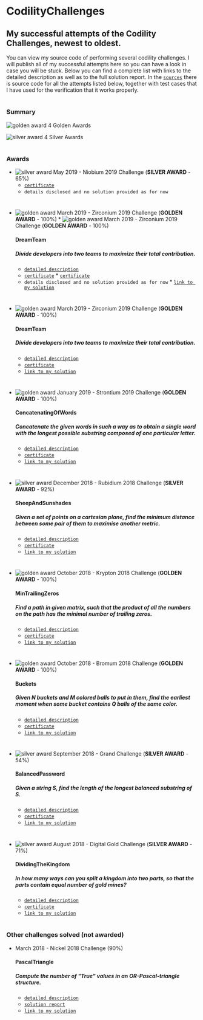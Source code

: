 [golden_url]: https://img.icons8.com/office/16/000000/trophy.png "Golden Award Pic"
[silver_url]: https://img.icons8.com/ultraviolet/16/000000/trophy.png "Silver Award Pic"
# CodilityChallenges

## My successful attempts of the Codility Challenges, newest to oldest.

You can view my source code of performing several codility challenges. I will publish all of my successful attempts
here so you can have a look in case you will be stuck. Below you can find a complete list with links to the
detailed description as well as to the full solution report. In the [`sources`](/src/com/PJ/) there is source
code for all the attempts listed below, together with test cases that I have used for the verification that
it works properly.

#

### Summary
![golden award][golden_url] 4 Golden Awards

![silver award][silver_url] 4 Silver Awards 

#

### Awards

* ![silver award][silver_url] May 2019 - Niobium 2019 Challenge (**SILVER AWARD** - 65%)
  * [`certificate`](https://app.codility.com/cert/view/certAZ4ETN-2AN4SBTDPV3WE3ZC/)
  * `details disclosed and no solution provided as for now`
#

* ![golden award][golden_url] March 2019 - Zirconium 2019 Challenge (**GOLDEN AWARD** - 100%)	* ![golden award][golden_url] March 2019 - Zirconium 2019 Challenge (**GOLDEN AWARD** - 100%)
  #### DreamTeam
  ##### Divide developers into two teams to maximize their total contribution.
  * [`detailed description`](https://app.codility.com/programmers/task/dream_team/)
  * [`certificate`](https://app.codility.com/cert/view/certMUJGEN-RYJ49DJMYJ3GRD54/)	  * [`certificate`](https://app.codility.com/cert/view/certMUJGEN-RYJ49DJMYJ3GRD54/)
  * `details disclosed and no solution provided as for now`	  * [`link to my solution`](/src/com/PJ/Challenge_2019_03_Zirconium2019.java)
#

* ![golden award][golden_url] March 2019 - Zirconium 2019 Challenge (**GOLDEN AWARD** - 100%)
  #### DreamTeam
  ##### Divide developers into two teams to maximize their total contribution.
  * [`detailed description`](https://app.codility.com/programmers/task/dream_team/)
  * [`certificate`](https://app.codility.com/cert/view/certMUJGEN-RYJ49DJMYJ3GRD54/)
  * [`link to my solution`](/src/com/PJ/Challenge_2019_03_Zirconium2019.java)
#

* ![golden award][golden_url] January 2019 - Strontium 2019 Challenge (**GOLDEN AWARD** - 100%)
  #### ConcatenatingOfWords
  ##### Concatenate the given words in such a way as to obtain a single word with the longest possible substring composed of one particular letter.
  * [`detailed description`](https://app.codility.com/programmers/task/concatenating_of_words/)
  * [`certificate`](https://app.codility.com/cert/view/certN2QEB7-EDK7U97DF47AF77P/)
  * [`link to my solution`](/src/com/PJ/Challenge_2019_01_Strontium2019.java)
#

* ![silver award][silver_url] December 2018 - Rubidium 2018 Challenge (**SILVER AWARD** - 92%)
  #### SheepAndSunshades
  ##### Given a set of points on a cartesian plane, find the minimum distance between some pair of them to maximise another metric.
  * [`detailed description`](https://app.codility.com/programmers/task/sheep_and_sunshades/)
  * [`certificate`](https://app.codility.com/cert/view/cert8GGX7N-TDD3XHT4HXG58JSP/)
  * [`link to my solution`](/src/com/PJ/Challenge_2018_12_Rubidium2018.java)
#

* ![golden award][golden_url] October 2018 - Krypton 2018 Challenge (**GOLDEN AWARD** - 100%)
  #### MinTrailingZeros
  ##### Find a path in given matrix, such that the product of all the numbers on the path has the minimal number of trailing zeros.
  * [`detailed description`](https://app.codility.com/programmers/task/min_trailing_zeros/)
  * [`certificate`](https://app.codility.com/cert/view/certFZ2AYK-9VYWANC47QQ3GPHZ/)
  * [`link to my solution`](/src/com/PJ/Challenge_2018_10_Krypton2018.java)
#

* ![golden award][golden_url] October 2018 - Bromum 2018 Challenge (**GOLDEN AWARD** - 100%)
  #### Buckets
  ##### Given N buckets and M colored balls to put in them, find the earliest moment when some bucket contains Q balls of the same color.
  * [`detailed description`](https://app.codility.com/programmers/task/buckets/)
  * [`certificate`](https://app.codility.com/cert/view/certYNN974-82D39BX25J9Q7Q84/)
  * [`link to my solution`](/src/com/PJ/Challenge_2018_10_Bromum2018.java)
#

* ![silver award][silver_url] September 2018 - Grand Challenge (**SILVER AWARD** - 54%)
  #### BalancedPassword
  ##### Given a string S, find the length of the longest balanced substring of S.
  * [`detailed description`](https://app.codility.com/programmers/task/balanced_password/)
  * [`certificate`](https://app.codility.com/cert/view/certDJSNN2-57YZ57ZAWY6G9YFG/)
  * [`link to my solution`](/src/com/PJ/Challenge_2018_09_GrandChallenge.java)
# 
 
* ![silver award][silver_url] August 2018 - Digital Gold Challenge (**SILVER AWARD** - 71%)
  #### DividingTheKingdom
  ##### In how many ways can you split a kingdom into two parts, so that the parts contain equal number of gold mines?
  * [`detailed description`](https://app.codility.com/programmers/task/dividing_the_kingdom/)
  * [`certificate`](https://app.codility.com/cert/view/certW8V56S-84QRAUSMNUY8FPYF/)
  * [`link to my solution`](/src/com/PJ/Challenge_2018_08_DigitalGold.java)
#

### Other challenges solved (not awarded)

* March 2018 - Nickel 2018 Challenge (90%)
  #### PascalTriangle
  ##### Compute the number of "True" values in an OR-Pascal-triangle structure.
  * [`detailed description`](https://app.codility.com/programmers/task/pascal_triangle/)
  * [`solution report`](https://app.codility.com/demo/results/training9CV2EY-H2W/)
  * [`link to my solution`](/src/com/PJ/Challenge_2018_03_Nickel2018.java)
#
